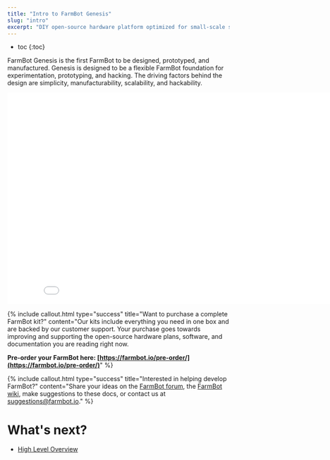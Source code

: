 ```yaml
---
title: "Intro to FarmBot Genesis"
slug: "intro"
excerpt: "DIY open-source hardware platform optimized for small-scale soil-based food production\n[Pre-order your FarmBot here!](https://farmbot.io/pre-order)"
---
```


* toc
{:toc}

FarmBot Genesis is the first FarmBot to be designed, prototyped, and manufactured. Genesis is designed to be a flexible FarmBot foundation for experimentation, prototyping, and hacking. The driving factors behind the design are simplicity, manufacturability, scalability, and hackability.

<iframe class="embedly-embed" src="//cdn.embedly.com/widgets/media.html?src=https%3A%2F%2Fwww.youtube.com%2Fembed%2FuNkADHZStDE%3Ffeature%3Doembed&url=http%3A%2F%2Fwww.youtube.com%2Fwatch%3Fv%3DuNkADHZStDE&image=https%3A%2F%2Fi.ytimg.com%2Fvi%2FuNkADHZStDE%2Fhqdefault.jpg&key=02466f963b9b4bb8845a05b53d3235d7&type=text%2Fhtml&schema=youtube" width="854" height="480" scrolling="no" frameborder="0" allowfullscreen></iframe>



{%
include callout.html
type="success"
title="Want to purchase a complete FarmBot kit?"
content="Our kits include everything you need in one box and are backed by our customer support. Your purchase goes towards improving and supporting the open-source hardware plans, software, and documentation you are reading right now.

**Pre-order your FarmBot here: [https://farmbot.io/pre-order/](https://farmbot.io/pre-order/)**"
%}



{%
include callout.html
type="success"
title="Interested in helping develop FarmBot?"
content="Share your ideas on the [FarmBot forum](http://forum.farmbot.org), the [FarmBot wiki](http://wiki.farmbot.org), make suggestions to these docs, or contact us at suggestions@farmbot.io."
%}


# What's next?

 * [High Level Overview](../FarmBot-Genesis-V1.1/intro/high-level-overview.md)
